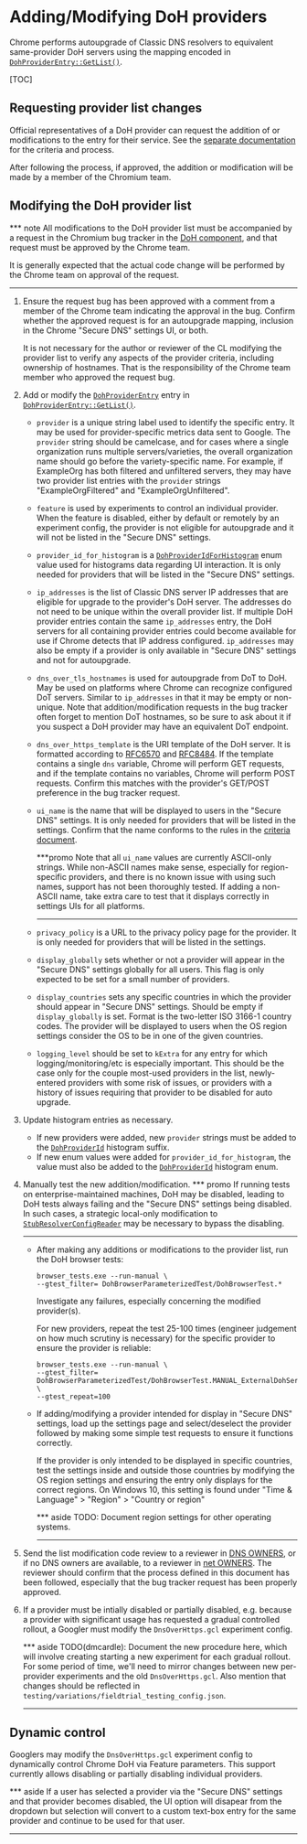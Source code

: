 # Adding/Modifying DoH providers

Chrome performs autoupgrade of Classic DNS resolvers to equivalent same-provider
DoH servers using the mapping encoded in
[`DohProviderEntry::GetList()`](/net/dns/public/doh_provider_entry.cc).

[TOC]

## Requesting provider list changes

Official representatives of a DoH provider can request the addition of or
modifications to the entry for their service. See the
[separate documentation](https://docs.google.com/document/d/128i2YTV2C7T6Gr3I-81zlQ-_Lprnsp24qzy_20Z1Psw)
for the criteria and process.

After following the process, if approved, the addition or modification will be
made by a member of the Chromium team.

## Modifying the DoH provider list

*** note
All modifications to the DoH provider list must be accompanied by a request in
the Chromium bug tracker in the
[DoH component](https://bugs.chromium.org/p/chromium/issues/list?q=component:Internals%3ENetwork%3EDoH),
and that request must be approved by the Chrome team.

It is generally expected that the actual code change will be performed by the
Chrome team on approval of the request.
***

1.  Ensure the request bug has been approved with a comment from a member of the
    Chrome team indicating the approval in the bug. Confirm whether the approved
    request is for an autoupgrade mapping, inclusion in the Chrome "Secure DNS"
    settings UI, or both.

    It is not necessary for the author or reviewer of the CL modifying the
    provider list to verify any aspects of the provider criteria, including
    ownership of hostnames. That is the responsibility of the Chrome team member
    who approved the request bug.
1.  Add or modify the [`DohProviderEntry`](/net/dns/public/doh_provider_entry.h)
    entry in
    [`DohProviderEntry::GetList()`](/net/dns/public/doh_provider_entry.cc).
    *   `provider` is a unique string label used to identify the specific entry.
        It may be used for provider-specific metrics data sent to Google. The
        `provider` string should be camelcase, and for cases where a single
        organization runs multiple servers/varieties, the overall organization
        name should go before the variety-specific name. For example, if
        ExampleOrg has both filtered and unfiltered servers, they may have two
        provider list entries with the `provider` strings "ExampleOrgFiltered"
        and "ExampleOrgUnfiltered".
    *   `feature` is used by experiments to control an individual provider. When
        the feature is disabled, either by default or remotely by an experiment
        config, the provider is not eligible for autoupgrade and it will not be
        listed in the "Secure DNS" settings.
    *   `provider_id_for_histogram` is a
        [`DohProviderIdForHistogram`](/net/dns/public/doh_provider_entry.h) enum
        value used for histograms data regarding UI interaction. It is only
        needed for providers that will be listed in the "Secure DNS" settings.
    *   `ip_addresses` is the list of Classic DNS server IP addresses that are
        eligible for upgrade to the provider\'s DoH server. The addresses do not
        need to be unique within the overall provider list. If multiple DoH
        provider entries contain the same `ip_addresses` entry, the DoH servers
        for all containing provider entries could become available for use if
        Chrome detects that IP address configured. `ip_addresses` may also be
        empty if a provider is only available in "Secure DNS" settings and not
        for autoupgrade.
    *   `dns_over_tls_hostnames` is used for autoupgrade from DoT to DoH. May
        be used on platforms where Chrome can recognize configured DoT servers.
        Similar to `ip_addresses` in that it may be empty or non-unique. Note
        that addition/modification requests in the bug tracker often forget to
        mention DoT hostnames, so be sure to ask about it if you suspect a DoH
        provider may have an equivalent DoT endpoint.
    *   `dns_over_https_template` is the URI template of the DoH server. It is
        formatted according to [RFC6570](https://tools.ietf.org/html/rfc6570)
        and [RFC8484](https://tools.ietf.org/html/rfc8484). If the template
        contains a single `dns` variable, Chrome will perform GET requests, and
        if the template contains no variables, Chrome will perform POST
        requests. Confirm this matches with the provider's GET/POST preference
        in the bug tracker request.
    *   `ui_name` is the name that will be displayed to users in the "Secure
        DNS" settings. It is only needed for providers that will be listed in
        the settings. Confirm that the name conforms to the rules in the
        [criteria document](https://docs.google.com/document/d/128i2YTV2C7T6Gr3I-81zlQ-_Lprnsp24qzy_20Z1Psw/edit#heading=h.l3wtx3cufz78).

        ***promo
        Note that all `ui_name` values are currently ASCII-only strings. While
        non-ASCII names make sense, especially for region-specific providers,
        and there is no known issue with using such names, support has not been
        thoroughly tested. If adding a non-ASCII name, take extra care to test
        that it displays correctly in settings UIs for all platforms.
        ***
    *   `privacy_policy` is a URL to the privacy policy page for the provider.
        It is only needed for providers that will be listed in the settings.
    *   `display_globally` sets whether or not a provider will appear in the
        "Secure DNS" settings globally for all users. This flag is only expected
        to be set for a small number of providers.
    *   `display_countries` sets any specific countries in which the provider
        should appear in "Secure DNS" settings. Should be empty if
        `display_globally` is set. Format is the two-letter ISO 3166-1 country
        codes. The provider will be displayed to users when the OS region
        settings consider the OS to be in one of the given countries.
    *   `logging_level` should be set to `kExtra` for any entry for which
        logging/monitoring/etc is especially important. This should be the case
        only for the couple most-used providers in the list, newly-entered
        providers with some risk of issues, or providers with a history of
        issues requiring that provider to be disabled for auto upgrade.
1.  Update histogram entries as necessary.
    *   If new providers were added, new `provider` strings must be added to the
        [`DohProviderId`](/tools/metrics/histograms/metadata/histogram_suffixes_list.xml)
        histogram suffix.
    *   If new enum values were added for `provider_id_for_histogram`, the value
        must also be added to the
        [`DohProviderId`](/tools/metrics/histograms/enums.xml) histogram enum.
1.  Manually test the new addition/modification.
    *** promo
    If running tests on enterprise-maintained machines, DoH may be disabled,
    leading to DoH tests always failing and the "Secure DNS" settings being
    disabled. In such cases, a strategic local-only modification to
    [`StubResolverConfigReader`](/chrome/browser/net/stub_resolver_config_reader.cc)
    may be necessary to bypass the disabling.
    ***

    *   After making any additions or modifications to the provider list, run
        the DoH browser tests:
        ```shell
        browser_tests.exe --run-manual \
        --gtest_filter= DohBrowserParameterizedTest/DohBrowserTest.*
        ```
        Investigate any failures, especially concerning the modified
        provider(s).

        For new providers, repeat the test 25-100 times (engineer judgement on
        how much scrutiny is necessary) for the specific provider to ensure the
        provider is reliable:
        ```shell
        browser_tests.exe --run-manual \
        --gtest_filter= DohBrowserParameterizedTest/DohBrowserTest.MANUAL_ExternalDohServers/PROVIDER_ID_HERE \
        --gtest_repeat=100
        ```

    *   If adding/modifying a provider intended for display in "Secure DNS"
        settings, load up the settings page and select/deselect the provider
        followed by making some simple test requests to ensure it functions
        correctly.

        If the provider is only intended to be displayed in specific countries,
        test the settings inside and outside those countries by modifying the OS
        region settings and ensuring the entry only displays for the correct
        regions. On Windows 10, this setting is found under
        "Time & Language" > "Region" > "Country or region"

        *** aside
        TODO: Document region settings for other operating systems.
        ***
1.  Send the list modification code review to a reviewer in
    [DNS OWNERS](/net/dns/OWNERS), or if no DNS owners are available, to a
    reviewer in [net OWNERS](/net/OWNERS). The reviewer should confirm that the
    process defined in this document has been followed, especially that the bug
    tracker request has been properly approved.
1.  If a provider must be intially disabled or partially disabled, e.g. because
    a provider with significant usage has requested a gradual controlled
    rollout, a Googler must modify the `DnsOverHttps.gcl` experiment config.

    *** aside
    TODO(dmcardle): Document the new procedure here, which will involve creating
    starting a new experiment for each gradual rollout. For some period of time,
    we'll need to mirror changes between new per-provider experiments and the
    old `DnsOverHttps.gcl`. Also mention that changes should be reflected in
    `testing/variations/fieldtrial_testing_config.json`.
    ***

## Dynamic control

Googlers may modify the `DnsOverHttps.gcl` experiment config to dynamically
control Chrome DoH via Feature parameters. This support currently allows
disabling or partially disabling individual providers.

*** aside
If a user has selected a provider via the "Secure DNS" settings and that
provider becomes disabled, the UI option will disapear from the dropdown but
selection will convert to a custom text-box entry for the same provider and
continue to be used for that user.
***
